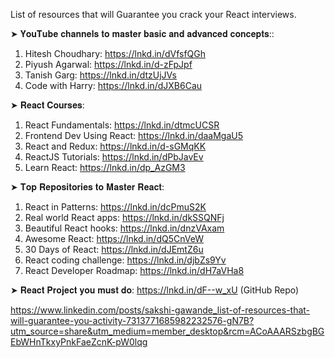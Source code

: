 List of resources that will Guarantee you crack your React interviews.

➤ 𝐘𝐨𝐮𝐓𝐮𝐛𝐞 𝐜𝐡𝐚𝐧𝐧𝐞𝐥𝐬 𝐭𝐨 𝐦𝐚𝐬𝐭𝐞𝐫 𝐛𝐚𝐬𝐢𝐜 𝐚𝐧𝐝 𝐚𝐝𝐯𝐚𝐧𝐜𝐞𝐝 𝐜𝐨𝐧𝐜𝐞𝐩𝐭𝐬::
1. Hitesh Choudhary: https://lnkd.in/dVfsfQGh
2. Piyush Agarwal: https://lnkd.in/d-zFpJpf
3. Tanish Garg: https://lnkd.in/dtzUjJVs
4. Code with Harry: https://lnkd.in/dJXB6Cau

➤ 𝐑𝐞𝐚𝐜𝐭 𝐂𝐨𝐮𝐫𝐬𝐞𝐬:
1. React Fundamentals: https://lnkd.in/dtmcUCSR
2. Frontend Dev Using React: https://lnkd.in/daaMgaU5
3. React and Redux: https://lnkd.in/d-sGMqKK
4. ReactJS Tutorials: https://lnkd.in/dPbJavEv
5. Learn React: https://lnkd.in/dp_AzGM3

➤ 𝐓𝐨𝐩 𝐑𝐞𝐩𝐨𝐬𝐢𝐭𝐨𝐫𝐢𝐞𝐬 𝐭𝐨 𝐌𝐚𝐬𝐭𝐞𝐫 𝐑𝐞𝐚𝐜𝐭:
1. React in Patterns: https://lnkd.in/dcPmuS2K
2. Real world React apps: https://lnkd.in/dkSSQNFj
3. Beautiful React hooks: https://lnkd.in/dnzVAxam
4. Awesome React: https://lnkd.in/dQ5CnVeW
5. 30 Days of React: https://lnkd.in/dJEmtZ6u
6. React coding challenge: https://lnkd.in/djbZs9Yv
7. React Developer Roadmap: https://lnkd.in/dH7aVHa8

➤ 𝐑𝐞𝐚𝐜𝐭 𝐏𝐫𝐨𝐣𝐞𝐜𝐭 𝐲𝐨𝐮 𝐦𝐮𝐬𝐭 𝐝𝐨: https://lnkd.in/dF--w_xU (GitHub Repo)

https://www.linkedin.com/posts/sakshi-gawande_list-of-resources-that-will-guarantee-you-activity-7313771685982232576-gN7B?utm_source=share&utm_medium=member_desktop&rcm=ACoAAARSzbgBGEbWHnTkxyPnkFaeZcnK-pW0lqg
